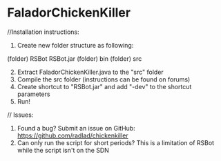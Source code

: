 FaladorChickenKiller
=======
//Installation instructions:

1) Create new folder structure as following:

(folder) RSBot
         RSBot.jar
         (folder) bin
         (folder) src

2) Extract FaladorChickenKiller.java to the "src" folder
3) Compile the src folder (instructions can be found on forums)
4) Create shortcut to "RSBot.jar" and add "-dev" to the shortcut parameters
5) Run!


// Issues:

1) Found a bug? Submit an issue on GitHub: https://github.com/radlad/chickenkiller
2) Can only run the script for short periods? This is a limitation of RSBot while the script isn't on the SDN
